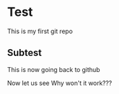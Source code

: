 # Test

This is my first git repo

## Subtest

This is now going back to github

Now let us see
 Why won't it work???